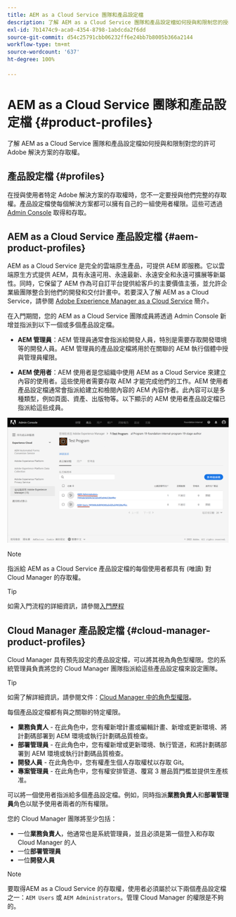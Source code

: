 ```yaml
---
title: AEM as a Cloud Service 團隊和產品設定檔
description: 了解 AEM as a Cloud Service 團隊和產品設定檔如何授與和限制您的授權 Adobe 解決方案的存取權。
exl-id: 7b1474c9-aca0-4354-8798-1abdcda2f6dd
source-git-commit: d54c25791cbb06232ff6e24bb7b8005b366a2144
workflow-type: tm+mt
source-wordcount: '637'
ht-degree: 100%

---
```


# AEM as a Cloud Service 團隊和產品設定檔 {#product-profiles}

了解 AEM as a Cloud Service 團隊和產品設定檔如何授與和限制對您的許可 Adobe 解決方案的存取權。

## 產品設定檔 {#profiles}

在授與使用者特定 Adobe 解決方案的存取權時，您不一定要授與他們完整的存取權。產品設定檔使每個解決方案都可以擁有自己的一組使用者權限。這些可透過 [Admin Console](/help/journey-onboarding/admin-console.md) 取得和存取。

## AEM as a Cloud Service 產品設定檔 {#aem-product-profiles}

AEM as a Cloud Service 是完全的雲端原生產品，可提供 AEM 即服務。它以雲端原生方式提供 AEM，具有永遠可用、永遠最新、永遠安全和永遠可擴展等新屬性。同時，它保留了 AEM 作為可自訂平台提供給客戶的主要價值主張，並允許企業級團隊整合到他們的開發和交付計畫中。若要深入了解 AEM as a Cloud Service，請參閱 [Adobe Experience Manager as a Cloud Service](/help/overview/introduction.md) 簡介。

在入門期間，您的 AEM as a Cloud Service 團隊成員將透過 Admin Console 新增並指派到以下一個或多個產品設定檔。

* **AEM 管理員**：AEM 管理員通常會指派給開發人員，特別是需要存取開發環境等的開發人員。AEM 管理員的產品設定檔將用於在關聯的 AEM 執行個體中授與管理員權限。

* **AEM 使用者**：AEM 使用者是您組織中使用 AEM as a Cloud Service 來建立內容的使用者。這些使用者需要存取 AEM 才能完成他們的工作。AEM 使用者產品設定檔通常會指派給建立和檢閱內容的 AEM 內容作者。此內容可以是多種類型，例如頁面、資產、出版物等。以下顯示的 AEM 使用者產品設定檔已指派給這些成員。

![產品設定檔](/help/onboarding/assets/admin-console-profiles.png)

>[!NOTE]
>
>指派給 AEM as a Cloud Service 產品設定檔的每個使用者都具有 (唯讀) 對 Cloud Manager 的存取權。

>[!TIP]
>
>如需入門流程的詳細資訊，請參閱[入門歷程](/help/journey-onboarding/overview.md)

## Cloud Manager 產品設定檔 {#cloud-manager-product-profiles}

Cloud Manager 具有預先設定的產品設定檔，可以將其視為角色型權限。您的系統管理員負責將您的 Cloud Manager 團隊指派給這些產品設定檔來設定團隊。

>[!TIP]
>
>如需了解詳細資訊，請參閱文件：[Cloud Manager 中的角色型權限](/help/onboarding/cloud-manager-introduction.md#role-based-permissions)。

每個產品設定檔都有與之關聯的特定權限。

* **業務負責人** - 在此角色中，您有權新增計畫或編輯計畫、新增或更新環境、將計劃碼部署到 AEM 環境或執行計劃碼品質檢查。
* **部署管理員** - 在此角色中，您有權新增或更新環境、執行管道，和將計劃碼部署到 AEM 環境或執行計劃碼品質檢查。
* **開發人員** - 在此角色中，您有權產生個人存取權杖以存取 Git。
* **專案管理員** - 在此角色中，您有權安排管道、覆寫 3 層品質門檻並提供生產核准。

可以將一個使用者指派給多個產品設定檔。例如，同時指派&#x200B;**業務負責人**&#x200B;和&#x200B;**部署管理員**&#x200B;角色以賦予使用者兩者的所有權限。

您的 Cloud Manager 團隊將至少包括：

* 一位&#x200B;**業務負責人**，他通常也是系統管理員，並且必須是第一個登入和存取 Cloud Manager 的人
* 一位&#x200B;**部署管理員**
* 一位&#x200B;**開發人員**

>[!NOTE]
>
>要取得AEM as a Cloud Service 的存取權，使用者必須屬於以下兩個產品設定檔之一：`AEM Users` 或 `AEM Administrators`。管理 Cloud Manager 的權限是不夠的。
